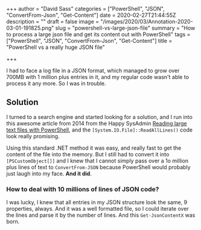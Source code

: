 +++
author = "David Sass"
categories = ["PowerShell", "JSON", "ConvertFrom-Json", "Get-Content"]
date = 2020-02-27T21:44:55Z
description = ""
draft = false
image = "/images/2020/03/Annotation-2020-03-01-191825.png"
slug = "powershell-vs-large-json-file"
summary = "How to process a large json file and get its content out with PowerShell"
tags = ["PowerShell", "JSON", "ConvertFrom-Json", "Get-Content"]
title = "PowerShell vs a really huge JSON file"

+++


I had to face a log file in a JSON format, which managed to grow over 700MB with 1 million plus entries in it, and my regular code wasn't able to process it any more. So I was in trouble.

<script src="https://gist.github.com/sassdawe/60a7e872356e571e3c8773df3dd234c5.js"></script>

## Solution

I turned to a search engine and started looking for a solution, and I run into this awesome article from 2014 from the Happy SysAdmin [Reading large text files with PowerShell](http://www.happysysadm.com/2014/10/reading-large-text-files-with-powershell.html), and the `[System.IO.File]::ReadAllLines()` code look really promising.

[System.IO.File]::ReadAllLines()

Using this standard .NET method it was easy, and really fast to get the content of the file into the memory. But I still had to convert it into `[PSCustomObject[]]` and I knew that I cannot simply pass over a 1o million plus lines of text to `ConvertFrom-JSON` because PowerShell would probably just laugh into my face. **And it did**.

### How to deal with 10 millions of lines of JSON code?

I was lucky, I knew that all entries in my JSON structure look the same, 9 properties, always. And it was a well formatted file, so I could iterate over the lines and parse it by the number of lines. And this `Get-JsonContentX` was born.

<script src="https://gist.github.com/sassdawe/7caf25d05bd3dc094c272e86922a9734.js"></script>



